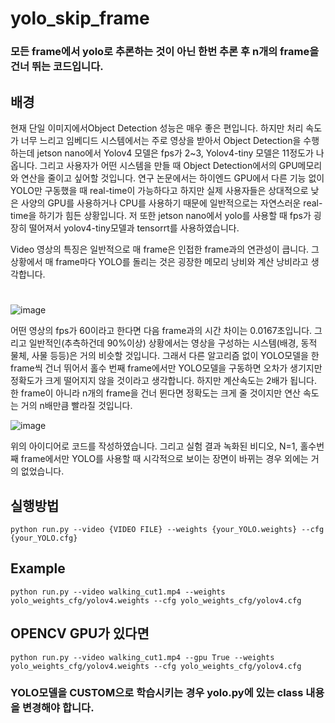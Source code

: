 # yolo_skip_frame
### 모든 frame에서 yolo로 추론하는 것이 아닌 한번 추론 후 n개의 frame을 건너 뛰는 코드입니다.

## 배경
현재 단일 이미지에서Object Detection 성능은 매우 좋은 편입니다. 하지만 처리 속도가 너무 느리고 임베디드 시스템에서는 주로 영상을 받아서 Object Detection을 수행하는데 jetson nano에서 Yolov4 모델은 fps가 2~3, Yolov4-tiny 모델은 11정도가 나옵니다. 그리고 사용자가 어떤 시스템을 만들 때 Object Detection에서의 GPU메모리와 연산을 줄이고 싶어할 것입니다. 연구 논문에서는 하이엔드 GPU에서 다른 기능 없이 YOLO만 구동했을 때 real-time이 가능하다고 하지만 실제 사용자들은 상대적으로 낮은 사양의 GPU를 사용하거나 CPU를 사용하기 때문에 일반적으로는 자연스러운 real-time을 하기가 힘든 상황입니다. 저 또한 jetson nano에서 yolo를 사용할 때 fps가 굉장히 떨어져서 yolov4-tiny모델과 tensorrt를 사용하였습니다.  

Video 영상의 특징은 일반적으로 매 frame은 인접한 frame과의 연관성이 큽니다. 그 상황에서 매 frame마다 YOLO를 돌리는 것은 굉장한 메모리 낭비와 계산 낭비라고 생각합니다.  
#  
![image](https://user-images.githubusercontent.com/60708119/123047728-994ab800-d438-11eb-908d-147aa3af69ea.png)

어떤 영상의 fps가 60이라고 한다면 다음 frame과의 시간 차이는 0.0167초입니다. 그리고 일반적인(추측하건데 90%이상) 상황에서는 영상을 구성하는 시스템(배경, 동적 물체, 사물 등등)은 거의 비슷할 것입니다. 그래서 다른 알고리즘 없이 YOLO모델을 한 frame씩 건너 뛰어서 홀수 번째 frame에서만 YOLO모델을 구동하면 오차가 생기지만 정확도가 크게 떨어지지 않을 것이라고 생각합니다. 하지만 계산속도는 2배가 됩니다. 한 frame이 아니라 n개의 frame을 건너 뛴다면 정확도는 크게 줄 것이지만 연산 속도는 거의 n배만큼 빨라질 것입니다.   

![image](https://user-images.githubusercontent.com/60708119/123048004-e62e8e80-d438-11eb-81a3-6536745b3336.png)


위의 아이디어로 코드를 작성하였습니다.
그리고 실험 결과 녹화된 비디오, N=1, 홀수번 째 frame에서만 YOLO를 사용할 때 시각적으로 보이는 장면이 바뀌는 경우 외에는 거의 없었습니다. 

## 실행방법

<pre><code>python run.py --video {VIDEO FILE} --weights {your_YOLO.weights} --cfg {your_YOLO.cfg}</code></pre>

## Example
<pre><code>python run.py --video walking_cut1.mp4 --weights yolo_weights_cfg/yolov4.weights --cfg yolo_weights_cfg/yolov4.cfg</code></pre>

## OPENCV GPU가 있다면
<pre><code>python run.py --video walking_cut1.mp4 --gpu True --weights yolo_weights_cfg/yolov4.weights --cfg yolo_weights_cfg/yolov4.cfg</code></pre>

### **YOLO모델을 CUSTOM으로 학습시키는 경우 yolo.py에 있는 class 내용을 변경해야 합니다.**
